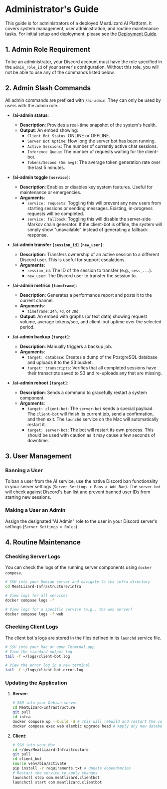 # Administrator's Guide

This guide is for administrators of a deployed MeatLizard AI Platform. It covers system management, user administration, and routine maintenance tasks. For initial setup and deployment, please see the [Deployment Guide](./DEPLOYMENT.md).

## 1. Admin Role Requirement

To be an administrator, your Discord account must have the role specified in the `admin_role_id` of your server's configuration. Without this role, you will not be able to use any of the commands listed below.

## 2. Admin Slash Commands

All admin commands are prefixed with `/ai-admin`. They can only be used by users with the admin role.

-   **/ai-admin status**:
    -   **Description**: Provides a real-time snapshot of the system's health.
    -   **Output**: An embed showing:
        -   `Client Bot Status`: ONLINE or OFFLINE.
        -   `Server Bot Uptime`: How long the server bot has been running.
        -   `Active Sessions`: The number of currently active chat sessions.
        -   `Inference Queue`: The number of requests waiting for the client-bot.
        -   `Tokens/Second (5m avg)`: The average token generation rate over the last 5 minutes.

-   **/ai-admin toggle `[service]`**:
    -   **Description**: Enables or disables key system features. Useful for maintenance or emergencies.
    -   **Arguments**:
        -   `service: requests`: Toggling this will prevent any new users from starting sessions or sending messages. Existing, in-progress requests will be completed.
        -   `service: fallback`: Toggling this will disable the server-side Markov chain generator. If the client-bot is offline, the system will simply show "unavailable" instead of generating a fallback response.

-   **/ai-admin transfer `[session_id]` `[new_user]`**:
    -   **Description**: Transfers ownership of an active session to a different Discord user. This is useful for support escalations.
    -   **Arguments**:
        -   `session_id`: The ID of the session to transfer (e.g., `sess_...`).
        -   `new_user`: The Discord user to transfer the session to.

-   **/ai-admin metrics `[timeframe]`**:
    -   **Description**: Generates a performance report and posts it to the current channel.
    -   **Arguments**:
        -   `timeframe`: `24h`, `7d`, or `30d`.
    -   **Output**: An embed with graphs (or text data) showing request volume, average tokens/sec, and client-bot uptime over the selected period.

-   **/ai-admin backup `[target]`**:
    -   **Description**: Manually triggers a backup job.
    -   **Arguments**:
        -   `target: database`: Creates a dump of the PostgreSQL database and uploads it to the S3 bucket.
        -   `target: transcripts`: Verifies that all completed sessions have their transcripts saved to S3 and re-uploads any that are missing.

-   **/ai-admin reboot `[target]`**:
    -   **Description**: Sends a command to gracefully restart a system component.
    -   **Arguments**:
        -   `target: client-bot`: The `server-bot` sends a special payload. The `client-bot` will finish its current job, send a confirmation, and then exit. The `launchd` service on the Mac will automatically restart it.
        -   `target: server-bot`: The bot will restart its own process. This should be used with caution as it may cause a few seconds of downtime.

## 3. User Management

### Banning a User

To ban a user from the AI service, use the native Discord ban functionality in your server settings (`Server Settings > Bans > Add Ban`). The `server-bot` will check against Discord's ban list and prevent banned user IDs from starting new sessions.

### Making a User an Admin

Assign the designated "AI Admin" role to the user in your Discord server's settings (`Server Settings > Roles`).

## 4. Routine Maintenance

### Checking Server Logs

You can check the logs of the running server components using `docker compose`.
```bash
# SSH into your Debian server and navigate to the infra directory
cd MeatLizard-Infrastructure/infra

# View logs for all services
docker compose logs -f

# View logs for a specific service (e.g., the web server)
docker compose logs -f web
```

### Checking Client Logs

The client bot's logs are stored in the files defined in its `launchd` service file.
```bash
# SSH into your Mac or open Terminal.app
# View the standard output log
tail -f ~/logs/client-bot.log

# View the error log in a new terminal
tail -f ~/logs/client-bot.error.log
```

### Updating the Application

1.  **Server**:
    ```bash
    # SSH into your Debian server
    cd MeatLizard-Infrastructure
    git pull
    cd infra
    docker compose up --build -d # This will rebuild and restart the containers
    docker compose exec web alembic upgrade head # Apply any new database migrations
    ```

2.  **Client**:
    ```bash
    # SSH into your Mac
    cd ~/dev/MeatLizard-Infrastructure
    git pull
    cd client_bot
    source venv/bin/activate
    pip install -r requirements.txt # Update dependencies
    # Restart the service to apply changes
    launchctl stop com.meatlizard.clientbot
    launchctl start com.meatlizard.clientbot
    ```
